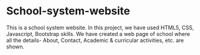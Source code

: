 # School-system-website
This is a school system website.
In this project, we have used HTML5, CSS, Javascript, Bootstrap skills. We have created a web page of school where all the details- About, Contact, Academic & curricular activities, etc. are shown.
